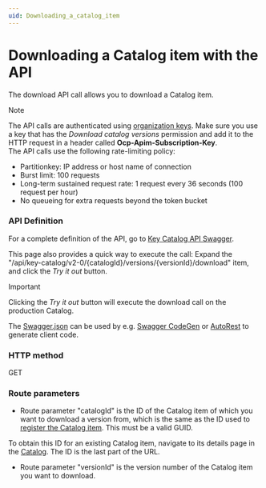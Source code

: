 ```yaml
---
uid: Downloading_a_catalog_item
---
```


# Downloading a Catalog item with the API

The download API call allows you to download a Catalog item.

> [!NOTE]
> The API calls are authenticated using [organization keys](xref:Managing_DCP_keys#organization-keys). Make sure you use a key that has the *Download catalog versions* permission and add it to the HTTP request in a header called **Ocp-Apim-Subscription-Key**.  
> The API calls use the following rate-limiting policy:
>- Partitionkey: IP address or host name of connection
>  - Burst limit: 100 requests
>  - Long-term sustained request rate: 1 request every 36 seconds (100 request per hour)
>  - No queueing for extra requests beyond the token bucket

### API Definition

For a complete definition of the API, go to [Key Catalog API Swagger](https://catalogapi-prod.cca-prod.aks.westeurope.dataminer.services/swagger/index.html?urls.primaryName=Key+Catalog+API+v2.0).

This page also provides a quick way to execute the call: Expand the "/api/key-catalog/v2-0/{catalogId}/versions/{versionId}/download" item, and click the *Try it out* button.

> [!IMPORTANT]
> Clicking the *Try it out* button will execute the download call on the production Catalog.

The [Swagger.json](https://catalogapi-prod.cca-prod.aks.westeurope.dataminer.services/swagger/key-catalog_2.0/swagger.json) can be used by e.g. [Swagger CodeGen](https://swagger.io/docs/open-source-tools/swagger-codegen/) or [AutoRest](https://azure.github.io/autorest/generate/) to generate client code.

### HTTP method

GET

### Route parameters

- Route parameter "catalogId" is the ID of the Catalog item of which you want to download a version from, which is the same as the ID used to [register the Catalog item](#registering-a-catalog-item-with-the-api). This must be a valid GUID.

To obtain this ID for an existing Catalog item, navigate to its details page in the [Catalog](https://catalog.dataminer.services/). The ID is the last part of the URL.

- Route parameter "versionId" is the version number of the Catalog item you want to download.
